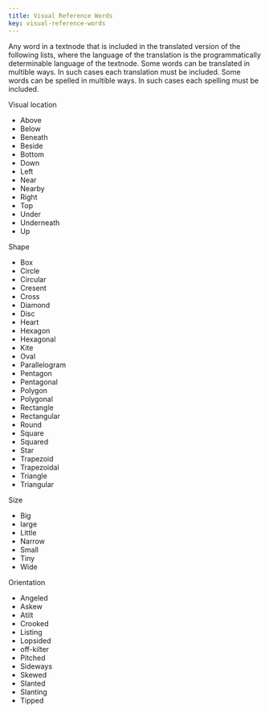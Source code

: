 ```yaml
---
title: Visual Reference Words
key: visual-reference-words
---
```


Any word in a textnode that is included in the translated version of the following lists, where the language of the translation is the programmatically determinable language of the textnode. Some words can be translated in multible ways. In such cases each translation must be included. Some words can be spelled in multible ways. In such cases each spelling must be included.

Visual location
- Above
- Below
- Beneath
- Beside
- Bottom
- Down
- Left
- Near
- Nearby
- Right
- Top
- Under
- Underneath
- Up

Shape
- Box
- Circle
- Circular
- Cresent
- Cross
- Diamond
- Disc
- Heart
- Hexagon
- Hexagonal
- Kite
- Oval
- Parallelogram
- Pentagon
- Pentagonal
- Polygon
- Polygonal
- Rectangle
- Rectangular
- Round
- Square
- Squared
- Star
- Trapezoid
- Trapezoidal
- Triangle
- Triangular

Size
- Big
- large
- Little
- Narrow
- Small
- Tiny
- Wide

Orientation
- Angeled
- Askew
- Atilt
- Crooked
- Listing
- Lopsided
- off-kilter
- Pitched
- Sideways
- Skewed
- Slanted
- Slanting
- Tipped
